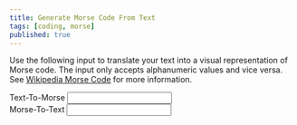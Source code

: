 ```yaml
---
title: Generate Morse Code From Text
tags: [coding, morse]
published: true
---
```

Use the following input to translate your text into a visual representation of Morse code. The input only accepts alphanumeric values and vice versa. See [Wikipedia Morse Code](https://en.wikipedia.org/wiki/Morse_code) for more information.

<div id="morse-wrap">
	<label for="text-input">Text-To-Morse</label>
	<input name="text-input" id="text-input" class="fg-medium-grey bg-light-grey" type="text" oninput="onTextInput();">
	<div id="morse-output" class="word-wrap"></div>
	<label for="morse-input">Morse-To-Text</label>
	<input name="morse-input" id="morse-input"  class="fg-medium-grey bg-light-grey" type="text" oninput="onMorseInput();">
	<div id="text-output" class="word-wrap"></div>
</div>

<script type="text/javascript" src="/assets/js/morse.js" />
